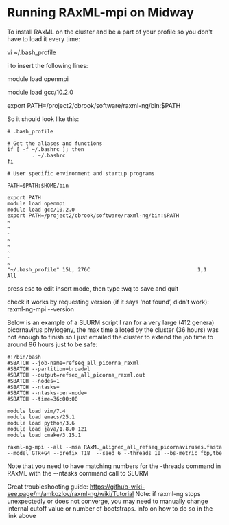 # Running RAxML-mpi on Midway

To install RAxML on the cluster and be a part of your profile so you don't have to load it every time:

vi ~/.bash_profile

i to insert the following lines: 

module load openmpi

module load gcc/10.2.0

export PATH=/project2/cbrook/software/raxml-ng/bin:$PATH

So it should look like this: 

```
# .bash_profile

# Get the aliases and functions
if [ -f ~/.bashrc ]; then
        . ~/.bashrc
fi

# User specific environment and startup programs

PATH=$PATH:$HOME/bin

export PATH
module load openmpi
module load gcc/10.2.0
export PATH=/project2/cbrook/software/raxml-ng/bin:$PATH
~                                                                               
~                                                                               
~                                                                               
~                                                                               
~                                                                               
~                                                                               
~                                                                               
~                                                                               
"~/.bash_profile" 15L, 276C                                   1,1           All

```



press esc to edit insert mode, then type :wq to save and quit

check it works by requesting version (if it says ‘not found’, didn’t work):
raxml-ng-mpi --version


Below is an example of a SLURM script I ran for a very large (412 genera) 
picornavirus phylogeny, the max time alloted by the cluster (36 hours) was not
enough to finish so I just emailed the cluster to extend the job time to around
96 hours just to be safe: 

```
#!/bin/bash
#SBATCH --job-name=refseq_all_picorna_raxml
#SBATCH --partition=broadwl
#SBATCH --output=refseq_all_picorna_raxml.out
#SBATCH --nodes=1
#SBATCH --ntasks=
#SBATCH --ntasks-per-node=
#SBATCH --time=36:00:00

module load vim/7.4
module load emacs/25.1
module load python/3.6
module load java/1.8.0_121
module load cmake/3.15.1

raxml-ng-mpi --all --msa RAxML_aligned_all_refseq_picornaviruses.fasta --model GTR+G4 --prefix T18  --seed 6 --threads 10 --bs-metric fbp,tbe
```

Note that you need to have matching numbers for the -threads command in RAxML with the --ntasks command
call to SLURM


Great troubleshooting guide: https://github-wiki-see.page/m/amkozlov/raxml-ng/wiki/Tutorial
Note: if raxml-ng stops unexpectedly or does not converge, you may need to manually change internal cutoff value or number of bootstraps. info on how to do so in the link above

